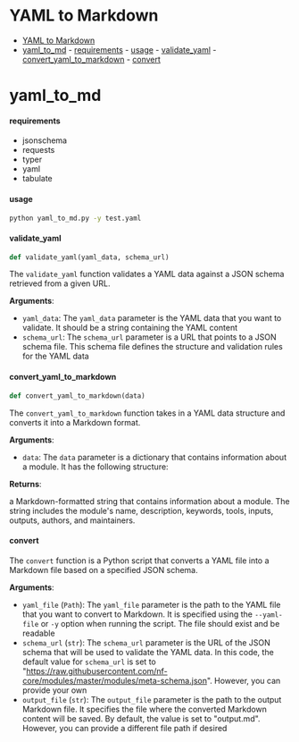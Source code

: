 # YAML to Markdown

- [YAML to Markdown](#yaml-to-markdown)
- [yaml\_to\_md](#yaml_to_md)
      - [requirements](#requirements)
      - [usage](#usage)
      - [validate\_yaml](#validate_yaml)
      - [convert\_yaml\_to\_markdown](#convert_yaml_to_markdown)
      - [convert](#convert)

<a id="yaml_to_md"></a>

# yaml\_to\_md

<a id="yaml_to_md.validate_yaml"></a>

#### requirements

- jsonschema
- requests
- typer
- yaml
- tabulate

#### usage

```bash
python yaml_to_md.py -y test.yaml
```

#### validate\_yaml

```python
def validate_yaml(yaml_data, schema_url)
```

The `validate_yaml` function validates a YAML data against a JSON schema retrieved from a given URL.

**Arguments**:

- `yaml_data`: The `yaml_data` parameter is the YAML data that you want to validate. It should be a string containing the YAML content
- `schema_url`: The `schema_url` parameter is a URL that points to a JSON schema file. This schema file defines the structure and validation rules for the YAML data

<a id="yaml_to_md.convert_yaml_to_markdown"></a>

#### convert\_yaml\_to\_markdown

```python
def convert_yaml_to_markdown(data)
```

The `convert_yaml_to_markdown` function takes in a YAML data structure and converts it into a Markdown format.

**Arguments**:

- `data`: The `data` parameter is a dictionary that contains information about a module. It has
the following structure:

**Returns**:

a Markdown-formatted string that contains information about a module. The string includes the module's name, description, keywords, tools, inputs, outputs, authors, and maintainers.

<a id="yaml_to_md.convert"></a>

#### convert

The `convert` function is a Python script that converts a YAML file into a Markdown file based on a specified JSON schema.

**Arguments**:

- `yaml_file` (`Path`): The `yaml_file` parameter is the path to the YAML file that you want to convert to Markdown. It is specified using the `--yaml-file` or `-y` option when running the script. The file should exist and be readable
- `schema_url` (`str`): The `schema_url` parameter is the URL of the JSON schema that will be used to validate the YAML data. In this code, the default value for `schema_url` is set to "https://raw.githubusercontent.com/nf-core/modules/master/modules/meta-schema.json". However, you can provide your own
- `output_file` (`str`): The `output_file` parameter is the path to the output Markdown file. It specifies the file where the converted Markdown content will be saved. By default, the value is set to "output.md". However, you can provide a different file path if desired
